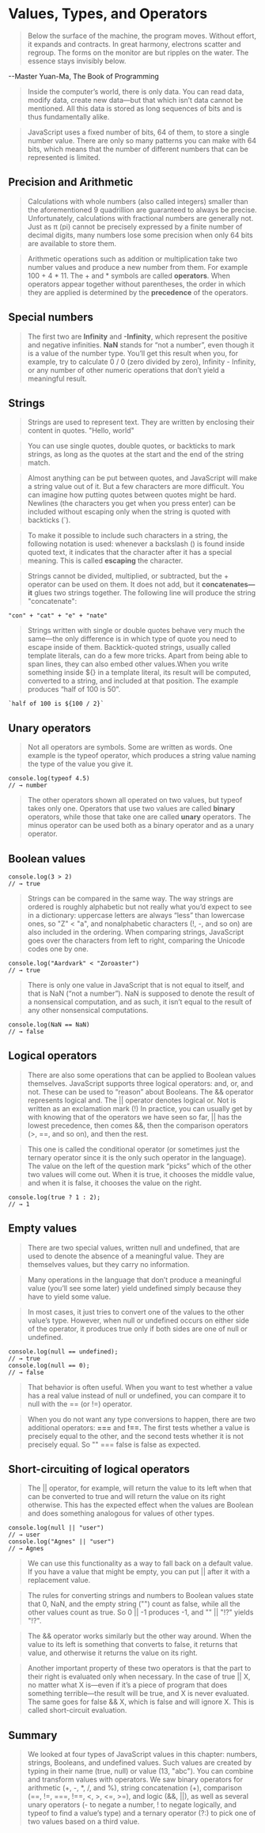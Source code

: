 # Values, Types, and Operators


 >Below the surface of the machine, the program moves. Without effort, it expands and contracts. In great harmony, electrons scatter and regroup. The forms on the monitor are but ripples on the water. The essence stays invisibly below.

 --Master Yuan-Ma, The Book of Programming

>Inside the computer’s world, there is only data. You can read data, modify data, create new data—but that which isn’t data cannot be mentioned. All this data is stored as long sequences of bits and is thus fundamentally alike.

>JavaScript uses a fixed number of bits, 64 of them, to store a single number value. There are only so many patterns you can make with 64 bits, which means that the number of different numbers that can be represented is limited.

## Precision and Arithmetic 
>Calculations with whole numbers (also called integers) smaller than the aforementioned 9 quadrillion are guaranteed to always be precise. Unfortunately, calculations with fractional numbers are generally not. Just as π (pi) cannot be precisely expressed by a finite number of decimal digits, many numbers lose some precision when only 64 bits are available to store them.

>Arithmetic operations such as addition or multiplication take two number values and produce a new number from them. For example 100 + 4 * 11. The + and * symbols are called **operators**. When operators appear together without parentheses, the order in which they are applied is determined by the **precedence** of the operators.

## Special numbers
>The first two are **Infinity** and **-Infinity**, which represent the positive and negative infinities.
>**NaN** stands for “not a number”, even though it is a value of the number type. You’ll get this result when you, for example, try to calculate 0 / 0 (zero divided by zero), Infinity - Infinity, or any number of other numeric operations that don’t yield a meaningful result.

## Strings
>Strings are used to represent text. They are written by enclosing their content in quotes. "Hello, world"

>You can use single quotes, double quotes, or backticks to mark strings, as long as the quotes at the start and the end of the string match.

>Almost anything can be put between quotes, and JavaScript will make a string value out of it. But a few characters are more difficult. You can imagine how putting quotes between quotes might be hard. Newlines (the characters you get when you press enter) can be included without escaping only when the string is quoted with backticks (`).

>To make it possible to include such characters in a string, the following notation is used: whenever a backslash (\) is found inside quoted text, it indicates that the character after it has a special meaning. This is called **escaping** the character.

>Strings cannot be divided, multiplied, or subtracted, but the + operator can be used on them. It does not add, but it **concatenates—it** glues two strings together. The following line will produce the string "concatenate":
```
"con" + "cat" + "e" + "nate"
```

>Strings written with single or double quotes behave very much the same—the only difference is in which type of quote you need to escape inside of them. Backtick-quoted strings, usually called template literals, can do a few more tricks. Apart from being able to span lines, they can also embed other values.When you write something inside ${} in a template literal, its result will be computed, converted to a string, and included at that position. The example produces “half of 100 is 50”.

```
`half of 100 is ${100 / 2}`
````

## Unary operators

>Not all operators are symbols. Some are written as words. One example is the typeof operator, which produces a string value naming the type of the value you give it.

```
console.log(typeof 4.5)
// → number
```

>The other operators shown all operated on two values, but typeof takes only one. Operators that use two values are called **binary** operators, while those that take one are called **unary** operators. The minus operator can be used both as a binary operator and as a unary operator.

## Boolean values

```
console.log(3 > 2)
// → true
```

>Strings can be compared in the same way.
The way strings are ordered is roughly alphabetic but not really what you’d expect to see in a dictionary: uppercase letters are always “less” than lowercase ones, so "Z" < "a", and nonalphabetic characters (!, -, and so on) are also included in the ordering. When comparing strings, JavaScript goes over the characters from left to right, comparing the Unicode codes one by one.

```
console.log("Aardvark" < "Zoroaster")
// → true
```

>There is only one value in JavaScript that is not equal to itself, and that is NaN (“not a number”).
NaN is supposed to denote the result of a nonsensical computation, and as such, it isn’t equal to the result of any other nonsensical computations.


```
console.log(NaN == NaN)
// → false

```

## Logical operators
>There are also some operations that can be applied to Boolean values themselves. JavaScript supports three logical operators: and, or, and not. These can be used to “reason” about Booleans.
>The && operator represents logical and. The || operator denotes logical or. Not is written as an exclamation mark (!) 
>In practice, you can usually get by with knowing that of the operators we have seen so far, || has the lowest precedence, then comes &&, then the comparison operators (>, ==, and so on), and then the rest.

>This one is called the conditional operator (or sometimes just the ternary operator since it is the only such operator in the language). The value on the left of the question mark “picks” which of the other two values will come out. When it is true, it chooses the middle value, and when it is false, it chooses the value on the right.

```
console.log(true ? 1 : 2);
// → 1
```

## Empty values

>There are two special values, written null and undefined, that are used to denote the absence of a meaningful value. They are themselves values, but they carry no information.

>Many operations in the language that don’t produce a meaningful value (you’ll see some later) yield undefined simply because they have to yield some value.

>In most cases, it just tries to convert one of the values to the other value’s type. However, when null or undefined occurs on either side of the operator, it produces true only if both sides are one of null or undefined.

```
console.log(null == undefined);
// → true
console.log(null == 0);
// → false
```

>That behavior is often useful. When you want to test whether a value has a real value instead of null or undefined, you can compare it to null with the == (or !=) operator.

>When you do not want any type conversions to happen, there are two additional operators: **===** and **!==.** The first tests whether a value is precisely equal to the other, and the second tests whether it is not precisely equal. So "" === false is false as expected.

## Short-circuiting of logical operators

>The || operator, for example, will return the value to its left when that can be converted to true and will return the value on its right otherwise. This has the expected effect when the values are Boolean and does something analogous for values of other types.

```
console.log(null || "user")
// → user
console.log("Agnes" || "user")
// → Agnes
```

>We can use this functionality as a way to fall back on a default value. If you have a value that might be empty, you can put || after it with a replacement value.

> The rules for converting strings and numbers to Boolean values state that 0, NaN, and the empty string ("") count as false, while all the other values count as true. So 0 || -1 produces -1, and "" || "!?" yields "!?".

>The && operator works similarly but the other way around. When the value to its left is something that converts to false, it returns that value, and otherwise it returns the value on its right.

>Another important property of these two operators is that the part to their right is evaluated only when necessary. In the case of true || X, no matter what X is—even if it’s a piece of program that does something terrible—the result will be true, and X is never evaluated. The same goes for false && X, which is false and will ignore X. This is called short-circuit evaluation.

## Summary
>We looked at four types of JavaScript values in this chapter: numbers, strings, Booleans, and undefined values.
>Such values are created by typing in their name (true, null) or value (13, "abc"). You can combine and transform values with operators. We saw binary operators for arithmetic (+, -, *, /, and %), string concatenation (+), comparison (==, !=, ===, !==, <, >, <=, >=), and logic (&&, ||), as well as several unary operators (- to negate a number, ! to negate logically, and typeof to find a value’s type) and a ternary operator (?:) to pick one of two values based on a third value.

